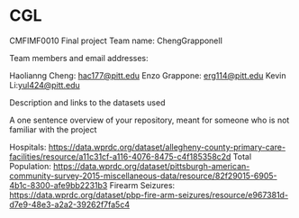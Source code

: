 # CGL
CMFIMF0010 Final project
Team name: ChengGrapponelI

Team members and email addresses:

Haolianng Cheng: hac177@pitt.edu
Enzo Grappone: erg114@pitt.edu
Kevin Li:yul424@pitt.edu

Description and links to the datasets used

A one sentence overview of your repository, meant for someone who is not familiar with the project

Hospitals: https://data.wprdc.org/dataset/allegheny-county-primary-care-facilities/resource/a11c31cf-a116-4076-8475-c4f185358c2d
Total Population: https://data.wprdc.org/dataset/pittsburgh-american-community-survey-2015-miscellaneous-data/resource/82f29015-6905-4b1c-8300-afe9bb2231b3
Firearm Seizures: https://data.wprdc.org/dataset/pbp-fire-arm-seizures/resource/e967381d-d7e9-48e3-a2a2-39262f7fa5c4
